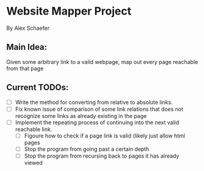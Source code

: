 # Website Mapper Project
By Alex Schaefer
## Main Idea:
Given some arbitrary link to a valid webpage, map out every page reachable from that page

## Current TODOs:
- [ ] Write the method for converting from relative to absolute links.
- [ ] Fix known issue of comparison of some link relations that does not recognize some links as already existing in the page
- [ ] Implement the repeating process of continuing into the next valid reachable link.
    - [ ] Figoure how to check if a page link is valid (likely just allow html pages
    - [ ] Stop the program from going past a certain depth
    - [ ] Stop the program from recursing back to pages it has already viewed
